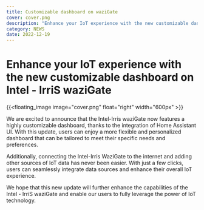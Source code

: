 ```yaml
---
title: Customizable dashboard on waziGate
cover: cover.png
description: "Enhance your IoT experience with the new customizable dashboard on Intel - IrriS waziGate"
category: NEWS
date: 2022-12-19
---
```


# Enhance your IoT experience with the new customizable dashboard on Intel - IrriS waziGate

{{<floating_image image="cover.png" float="right" width="600px" >}}

We are excited to announce that the Intel-Irris waziGate now features a highly customizable dashboard, thanks to the integration of Home Assistant UI. With this update, users can enjoy a more flexible and personalized dashboard that can be tailored to meet their specific needs and preferences.

Additionally, connecting the Intel-Irris WaziGate to the internet and adding other sources of IoT data has never been easier. With just a few clicks, users can seamlessly integrate data sources and enhance their overall IoT experience.

We hope that this new update will further enhance the capabilities of the Intel - IrriS waziGate and enable our users to fully leverage the power of IoT technology.  
